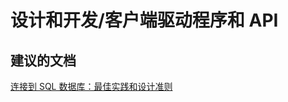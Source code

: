 <properties
    pageTitle="design and development/client drivers and apis"
    description="设计和开发/客户端驱动程序和 API"
    service="microsoft.sql"
    resource="servers"
    authors="aashu"
    displayOrder=""
    selfHelpType="generic"
    supportTopicIds="31980411"
    resourceTags=""
    productPesIds="13491"
    cloudEnvironments="public"
/>


# 设计和开发/客户端驱动程序和 API

## **建议的文档**
[连接到 SQL 数据库：最佳实践和设计准则](https://azure.microsoft.com/documentation/articles/sql-database-connect-central-recommendations/)



<!--HONumber=Jul16_HO4-->



